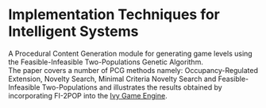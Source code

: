 # Implementation Techniques for Intelligent Systems
A Procedural Content Generation module for generating game levels using the Feasible-Infeasible Two-Populations Genetic Algorithm. <br/>
The paper covers a number of PCG methods namely: Occupancy-Regulated Extension, Novelty Search, Minimal Criteria Novelty Search and
Feasible-Infeasible Two-Populations and illustrates the results obtained by incorporating FI-2POP into the <a href="https://github.com/ErvinCs/ivy-game-engine">Ivy Game Engine</a>.
